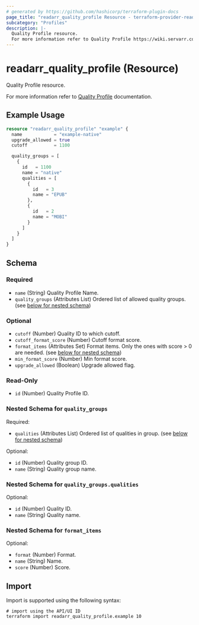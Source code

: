 ```yaml
---
# generated by https://github.com/hashicorp/terraform-plugin-docs
page_title: "readarr_quality_profile Resource - terraform-provider-readarr"
subcategory: "Profiles"
description: |-
  Quality Profile resource.
  For more information refer to Quality Profile https://wiki.servarr.com/readarr/settings#quality-profiles documentation.
---
```


# readarr_quality_profile (Resource)

<!-- subcategory:Profiles -->Quality Profile resource.
For more information refer to [Quality Profile](https://wiki.servarr.com/readarr/settings#quality-profiles) documentation.

## Example Usage

```terraform
resource "readarr_quality_profile" "example" {
  name            = "example-native"
  upgrade_allowed = true
  cutoff          = 1100

  quality_groups = [
    {
      id   = 1100
      name = "native"
      qualities = [
        {
          id   = 3
          name = "EPUB"
        },
        {
          id   = 2
          name = "MOBI"
        }
      ]
    }
  ]
}
```

<!-- schema generated by tfplugindocs -->
## Schema

### Required

- `name` (String) Quality Profile Name.
- `quality_groups` (Attributes List) Ordered list of allowed quality groups. (see [below for nested schema](#nestedatt--quality_groups))

### Optional

- `cutoff` (Number) Quality ID to which cutoff.
- `cutoff_format_score` (Number) Cutoff format score.
- `format_items` (Attributes Set) Format items. Only the ones with score > 0 are needed. (see [below for nested schema](#nestedatt--format_items))
- `min_format_score` (Number) Min format score.
- `upgrade_allowed` (Boolean) Upgrade allowed flag.

### Read-Only

- `id` (Number) Quality Profile ID.

<a id="nestedatt--quality_groups"></a>
### Nested Schema for `quality_groups`

Required:

- `qualities` (Attributes List) Ordered list of qualities in group. (see [below for nested schema](#nestedatt--quality_groups--qualities))

Optional:

- `id` (Number) Quality group ID.
- `name` (String) Quality group name.

<a id="nestedatt--quality_groups--qualities"></a>
### Nested Schema for `quality_groups.qualities`

Optional:

- `id` (Number) Quality ID.
- `name` (String) Quality name.



<a id="nestedatt--format_items"></a>
### Nested Schema for `format_items`

Optional:

- `format` (Number) Format.
- `name` (String) Name.
- `score` (Number) Score.

## Import

Import is supported using the following syntax:

```shell
# import using the API/UI ID
terraform import readarr_quality_profile.example 10
```
